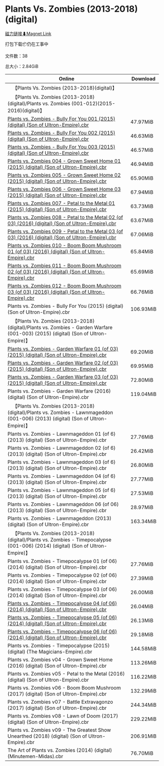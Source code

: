 # Plants Vs. Zombies (2013-2018)(digital)

[磁力链接⬇Magnet Link](magnet:?xt=urn:btih:8b7ecab8334fd9bab2108f8ae8f49a74de7645a5&dn=Plants%20Vs.%20Zombies%20%282013-2018%29%28digital%29)

打包下载📦仍在工事中

文件数：38

总大小：2.84GiB

Online | Download
--- | ---
&emsp;【Plants Vs. Zombies (2013-2018)(digital)】 | 
&emsp;【Plants Vs. Zombies (2013-2018)(digital)/Plants vs. Zombies (001-012)(2015-2016)(digital)】 | 
[Plants vs. Zombies - Bully For You 001 (2015) (digital) (Son of Ultron-Empire).cbr](https://github.com/alicewish/markdown/blob/master/comic/Plants-vs-Zombies-Bully-For-You-001-2015-digital-Son-of-Ultron-Empire-cbr.md) | 47.97MiB
[Plants vs. Zombies - Bully For You 002 (2015) (digital) (Son of Ultron-Empire).cbr](https://github.com/alicewish/markdown/blob/master/comic/Plants-vs-Zombies-Bully-For-You-002-2015-digital-Son-of-Ultron-Empire-cbr.md) | 46.63MiB
[Plants vs. Zombies - Bully For You 003 (2015) (digital) (Son of Ultron-Empire).cbr](https://github.com/alicewish/markdown/blob/master/comic/Plants-vs-Zombies-Bully-For-You-003-2015-digital-Son-of-Ultron-Empire-cbr.md) | 46.57MiB
[Plants vs. Zombies 004 - Grown Sweet Home 01 (2015) (digital) (Son of Ultron-Empire).cbr](https://github.com/alicewish/markdown/blob/master/comic/Plants-vs-Zombies-004-Grown-Sweet-Home-01-2015-digital-Son-of-Ultron-Empire-cbr.md) | 46.94MiB
[Plants vs. Zombies 005 - Grown Sweet Home 02 (2015) (digital) (Son of Ultron-Empire).cbr](https://github.com/alicewish/markdown/blob/master/comic/Plants-vs-Zombies-005-Grown-Sweet-Home-02-2015-digital-Son-of-Ultron-Empire-cbr.md) | 65.90MiB
[Plants vs. Zombies 006 - Grown Sweet Home 03 (2015) (digital) (Son of Ultron-Empire).cbr](https://github.com/alicewish/markdown/blob/master/comic/Plants-vs-Zombies-006-Grown-Sweet-Home-03-2015-digital-Son-of-Ultron-Empire-cbr.md) | 67.94MiB
[Plants vs. Zombies 007 - Petal to the Metal 01 (2015) (digital) (Son of Ultron-Empire).cbr](https://github.com/alicewish/markdown/blob/master/comic/Plants-vs-Zombies-007-Petal-to-Metal-01-2015-digital-Son-of-Ultron-Empire-cbr.md) | 63.73MiB
[Plants vs. Zombies 008 - Petal to the Metal 02 (of 03) (2016) (digital) (Son of Ultron-Empire).cbr](https://github.com/alicewish/markdown/blob/master/comic/Plants-vs-Zombies-008-Petal-to-Metal-02-of-03-2016-digital-Son-of-Ultron-Empire-cbr.md) | 63.67MiB
[Plants vs. Zombies 009 - Petal to the Metal 03 (of 03) (2016) (digital) (Son of Ultron-Empire).cbr](https://github.com/alicewish/markdown/blob/master/comic/Plants-vs-Zombies-009-Petal-to-Metal-03-of-03-2016-digital-Son-of-Ultron-Empire-cbr.md) | 67.06MiB
[Plants vs. Zombies 010 - Boom Boom Mushroom 01 (of 03) (2016) (digital) (Son of Ultron-Empire).cbr](https://github.com/alicewish/markdown/blob/master/comic/Plants-vs-Zombies-010-Boom-Boom-Mushroom-01-of-03-2016-digital-Son-of-Ultron-Empire-cbr.md) | 65.84MiB
[Plants vs. Zombies 011 - Boom Boom Mushroom 02 (of 03) (2016) (digital) (Son of Ultron-Empire).cbr](https://github.com/alicewish/markdown/blob/master/comic/Plants-vs-Zombies-011-Boom-Boom-Mushroom-02-of-03-2016-digital-Son-of-Ultron-Empire-cbr.md) | 65.69MiB
[Plants vs. Zombies 012 - Boom Boom Mushroom 03 (of 03) (2016) (digital) (Son of Ultron-Empire).cbr](https://github.com/alicewish/markdown/blob/master/comic/Plants-vs-Zombies-012-Boom-Boom-Mushroom-03-of-03-2016-digital-Son-of-Ultron-Empire-cbr.md) | 66.76MiB
Plants vs. Zombies - Bully For You (2015) (digital) (Son of Ultron-Empire).cbr | 106.93MiB
&emsp;【Plants Vs. Zombies (2013-2018)(digital)/Plants vs. Zombies - Garden Warfare (001-003) (2015) (digital) (Son of Ultron-Empire)】 | 
[Plants vs. Zombies - Garden Warfare 01 (of 03) (2015) (digital) (Son of Ultron-Empire).cbr](https://github.com/alicewish/markdown/blob/master/comic/Plants-vs-Zombies-Garden-Warfare-01-of-03-2015-digital-Son-of-Ultron-Empire-cbr.md) | 69.20MiB
[Plants vs. Zombies - Garden Warfare 02 (of 03) (2015) (digital) (Son of Ultron-Empire).cbr](https://github.com/alicewish/markdown/blob/master/comic/Plants-vs-Zombies-Garden-Warfare-02-of-03-2015-digital-Son-of-Ultron-Empire-cbr.md) | 69.95MiB
[Plants vs. Zombies - Garden Warfare 03 (of 03) (2015) (digital) (Son of Ultron-Empire).cbr](https://github.com/alicewish/markdown/blob/master/comic/Plants-vs-Zombies-Garden-Warfare-03-of-03-2015-digital-Son-of-Ultron-Empire-cbr.md) | 72.80MiB
Plants vs. Zombies - Garden Warfare (2016) (digital) (Son of Ultron-Empire).cbr | 119.04MiB
&emsp;【Plants Vs. Zombies (2013-2018)(digital)/Plants vs. Zombies - Lawnmageddon (001-006) (2013) (digital) (Son of Ultron-Empire)】 | 
Plants vs. Zombies - Lawnmageddon 01 (of 6) (2013) (digital) (Son of Ultron-Empire).cbr | 27.76MiB
Plants vs. Zombies - Lawnmageddon 02 (of 6) (2013) (digital) (Son of Ultron-Empire).cbr | 26.42MiB
Plants vs. Zombies - Lawnmageddon 03 (of 6) (2013) (digital) (Son of Ultron-Empire).cbr | 26.80MiB
Plants vs. Zombies - Lawnmageddon 04 (of 6) (2013) (digital) (Son of Ultron-Empire).cbr | 27.77MiB
Plants vs. Zombies - Lawnmageddon 05 (of 6) (2013) (digital) (Son of Ultron-Empire).cbr | 27.53MiB
Plants vs. Zombies - Lawnmageddon 06 (of 06) (2013) (digital) (Son of Ultron-Empire).cbr | 28.97MiB
Plants vs. Zombies - Lawnmageddon (2013) (digital) (Son of Ultron-Empire).cbr | 163.34MiB
&emsp;【Plants Vs. Zombies (2013-2018)(digital)/Plants vs. Zombies - Timepocalypse (001-006) (2014) (digital) (Son of Ultron-Empire)】 | 
Plants vs. Zombies - Timepocalypse 01 (of 06) (2014) (digital) (Son of Ultron-Empire).cbr | 27.76MiB
Plants vs. Zombies - Timepocalypse 02 (of 06) (2014) (digital) (Son of Ultron-Empire).cbr | 27.39MiB
Plants vs. Zombies - Timepocalypse 03 (of 06) (2014) (digital) (Son of Ultron-Empire).cbr | 26.00MiB
[Plants vs. Zombies - Timepocalypse 04 (of 06) (2014) (digital) (Son of Ultron-Empire).cbr](https://github.com/alicewish/markdown/blob/master/comic/Plants-vs-Zombies-Timepocalypse-04-of-06-2014-digital-Son-of-Ultron-Empire-cbr.md) | 26.04MiB
[Plants vs. Zombies - Timepocalypse 05 (of 06) (2014) (digital) (Son of Ultron-Empire).cbr](https://github.com/alicewish/markdown/blob/master/comic/Plants-vs-Zombies-Timepocalypse-05-of-06-2014-digital-Son-of-Ultron-Empire-cbr.md) | 26.13MiB
[Plants vs. Zombies - Timepocalypse 06 (of 06) (2014) (digital) (Son of Ultron-Empire).cbr](https://github.com/alicewish/markdown/blob/master/comic/Plants-vs-Zombies-Timepocalypse-06-of-06-2014-digital-Son-of-Ultron-Empire-cbr.md) | 29.18MiB
Plants vs. Zombies - Timepocalypse (2015) (digital) (The Magicians-Empire).cbr | 144.58MiB
Plants vs. Zombies v04 - Grown Sweet Home (2016) (digital) (Son of Ultron-Empire).cbr | 113.26MiB
Plants vs. Zombies v05 - Petal to the Metal (2016) (digital) (Son of Ultron-Empire).cbr | 116.22MiB
Plants vs. Zombies v06 - Boom Boom Mushroom (2017) (digital) (Son of Ultron-Empire).cbr | 132.29MiB
Plants vs. Zombies v07 - Battle Extravagonzo (2017) (digital) (Son of Ultron-Empire).cbr | 244.34MiB
Plants vs. Zombies v08 - Lawn of Doom (2017) (digital) (Son of Ultron-Empire).cbr | 229.22MiB
Plants vs. Zombies v09 - The Greatest Show Unearthed (2018) (digital) (Son of Ultron-Empire).cbr | 206.91MiB
The Art of Plants vs. Zombies (2014) (digital) (Minutemen-Midas).cbr | 76.70MiB